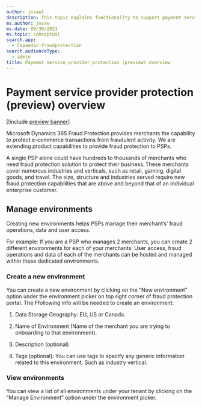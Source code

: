 ```yaml
---
author: josaw1
description: This topic explains functionality to support payment service providers (PSPs) in Dynamics 365 Fraud Protection.  
ms.author: josaw
ms.date: 09/30/2021
ms.topic: conceptual
search.app: 
  - Capaedac-fraudprotection
search.audienceType:
  - admin
title: Payment service provider protection (preview) overview
---
```


# Payment service provider protection (preview) overview

[!include [preview banner](includes/preview-banner.md)]

Microsoft Dynamics 365 Fraud Protection provides merchants the capability to protect e-commerce transactions from fraudulent activity. We are extending product capabilities to provide fraud protection to PSPs. 

A single PSP alone could have hundreds to thousands of merchants who need fraud protection solution to protect their business. These merchants cover numerous industries and verticals, such as retail, gaming, digital goods, and travel. The size, structure and industries served require new fraud protection capabilities that are above and beyond that of an individual enterprise customer. 

## Manage environments

Creating new environments helps PSPs manage their merchant’s’ fraud operations, data and user access.  

For example: If you are a PSP who manages 2 merchants, you can create 2 different environments for each of your merchants. User access, fraud operations and data of each of the merchants can be hosted and managed within these dedicated environments. 

### Create a new environment

You can create a new environment by clicking on the “New environment” option under the environment picker on top right corner of fraud protection portal. The Ffollowing info will be needed to create an environment: 

1. Data Storage Geography: EU, US or Canada. 

1. Name of Environment (Name of the merchant you are trying to onboarding to that environment). 

1. Description (optional) 

1. Tags (optional): You can use tags to specify any generic information related to this environment. Such as industry vertical.  

### View environments

You can view a list of all environments under your tenant by clicking on the “Manage Environment” option under the environment picker. 

